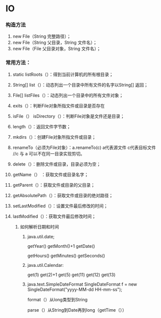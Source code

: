 # IO

### 构造方法

1. new File（String  完整路径）；
2. new File（String 父目录，String 文件名）；
3. new  File（File 父目录对象，String 文件名）；

### 常用方法：

1. static listRoots（）：得到当前计算机的所有根目录；

2. String[]    list（）：动态列出一个目录中所有文件的名字以String[] 返回；

3. File[]  listFiles（）：动态列出一个目录中的所有文件对象；

4. exits（）：判断File对象所指文件或目录是否存在

5. isFile（） isDirectory（）：判断File对象是文件还是目录；

6. length（）：返回文件字节数；

7. mkdirs（）：创建File对象所指文件或目录；

8. renameTo（必须为File对象）：a.renameTo(c)  a代表源文件  c代表目标文件   //c 与 a 可以不在同一目录实现剪切。

9. delete（）：删除文件或目录，目录必须为空；

10. getName（） ：获取文件或目录名字；

11. getParent（）：获取文件或目录的父目录；

12. getAbsolutePath（）：获取文件或目录的绝对路径；

13. setLastModified（）：设置文件最后修改的时间；

14. lastModified（）：获取文件最后修改时间；

    1. 如何解析日期和时间

       1. java.util.date;

          getYear() getMonth()+1 getDate()

          getHours() getMinutes() getSeconds()

       2. java.util.Calendar:

          get(1)  get(2)+1 get(5)
          get(11) get(12) get(13) 

       3. java.text.SimpleDateFormat    SingleDateFormat f = new SingleDateFormat("yyyy-MM-dd  HH-mm-ss");

          format（）从long类型到String

          parse（）从String到Date再到long（getTime（））

          ​

          ​

          ​

          ​

          ​

          ​

          ​

          ​

          ​

          ​

          ​

          ​

          ​

          ​

          ​

          ​
